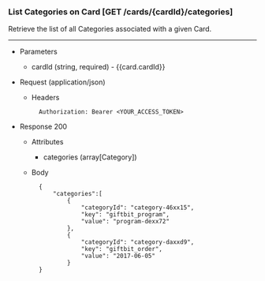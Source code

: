 ### List Categories on Card [GET /cards/{cardId}/categories]
Retrieve the list of all Categories associated with a given Card.

---

+ Parameters
    + cardId (string, required) - {{card.cardId}}
    
+ Request (application/json)
    + Headers
    
            Authorization: Bearer <YOUR_ACCESS_TOKEN>
    
+ Response 200
    + Attributes
        + categories (array[Category])

    + Body

            {
                "categories":[
                    {
                        "categoryId": "category-46xx15",
                        "key": "giftbit_program",
                        "value": "program-dexx72"
                    },
                    {
                        "categoryId": "category-daxxd9",
                        "key": "giftbit_order",
                        "value": "2017-06-05"
                    }
            }
